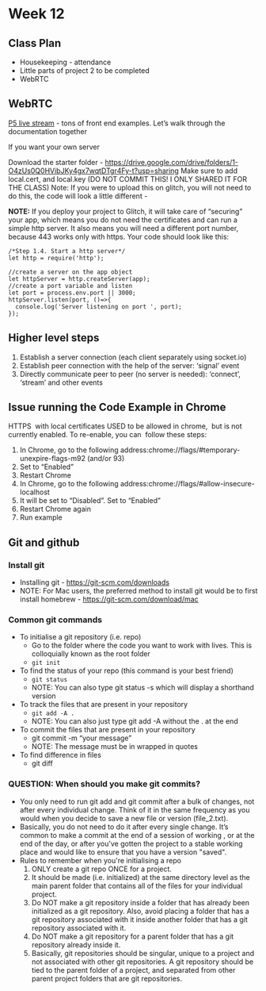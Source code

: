 # Week 12

## Class Plan
* Housekeeping - attendance
* Little parts of project 2 to be completed
* WebRTC

## WebRTC
[P5 live stream](https://github.com/vanevery/p5LiveMedia) - tons of front end examples. Let’s walk through the documentation together

If you want your own server

Download the starter folder - https://drive.google.com/drive/folders/1-O4zUs0Q0HVibJKy4gx7wqtDTgr4Fy-t?usp=sharing
Make sure to add local.cert, and local.key (DO NOT COMMIT THIS! I ONLY SHARED IT FOR THE CLASS)
Note: If you were to upload this on glitch, you will not need to do this, the code will look a little different  - 

**NOTE:** If you deploy your project to Glitch, it will take care of “securing” your app, which means you do not need the certificates and can run a simple http server. It also means you will need a different port number, because 443 works only with https. Your code should look like this:
```
/*Step 1.4. Start a http server*/
let http = require('http');

//create a server on the app object
let httpServer = http.createServer(app);
//create a port variable and listen
let port = process.env.port || 3000;
httpServer.listen(port, ()=>{
  console.log('Server listening on port ', port);
});
```

## Higher level steps
1. Establish a server connection (each client separately using socket.io)
2. Establish peer connection with the help of the server: ‘signal’ event
3. Directly communicate peer to peer (no server is needed): ‘connect’, ‘stream’ and other events


## Issue running the Code Example in Chrome 
HTTPS  with local certificates USED to be allowed in chrome,  but is not currently enabled. To re-enable, you can  follow these steps:
1. In Chrome, go to the following address:chrome://flags/#temporary-unexpire-flags-m92 (and/or 93) 
2. Set to “Enabled”
3. Restart Chrome 
4. In Chrome, go to the following address:chrome://flags/#allow-insecure-localhost
5. It will be set to “Disabled”. Set to “Enabled”
6. Restart Chrome again
7. Run example

## Git and github

### Install git
* Installing git - https://git-scm.com/downloads
* NOTE: For Mac users, the preferred method to install git would be to first install homebrew - https://git-scm.com/download/mac

### Common git commands
* To initialise a git repository (i.e. repo)
  *  Go to the folder where the code you want to work with lives. This is colloquially known as the root folder
  * `git init`
* To find the status of your repo (this command is your best friend)
  * `git status`
  * NOTE: You can also type git status -s which will display a shorthand version
* To track the files that are present in your repository
  * `git add -A .`
  * NOTE: You can also just type git add -A without the . at the end
* To commit the files that are present in your repository
  * git commit -m “your message”
  * NOTE: The message must be in wrapped in quotes
* To find difference in files
  * git diff

### QUESTION: When should you make git commits?
* You only need  to run git add  and git commit after a bulk of changes, not after every individual change. Think of it in the same frequency as you would when you decide to save a new file or version (file_2.txt).
* Basically, you do not need to do it after every single change. It’s common to make a commit at the end of a session of working , or at the end of the day, or after you’ve gotten the project to a stable working place and would like  to ensure that you have a version "saved".
* Rules to remember when you're initialising a repo
  1. ONLY create a git repo ONCE for a project.
  1. It should be made (i.e. initialized) at the same directory level as the main parent folder that contains all of the files for your individual project.
  1. Do NOT make a git repository inside a folder that has already been initialized as a git repository. Also, avoid placing a folder that has a git repository associated with it inside another folder that has a git repository associated with it.
  1. Do NOT make a git repository for a parent folder that has a git repository already inside it.
  1. Basically, git repositories should be singular,  unique to a project and not associated with other git repositories. A git repository  should be  tied to the parent folder of a project, and separated from other parent project folders that are git repositories. 

